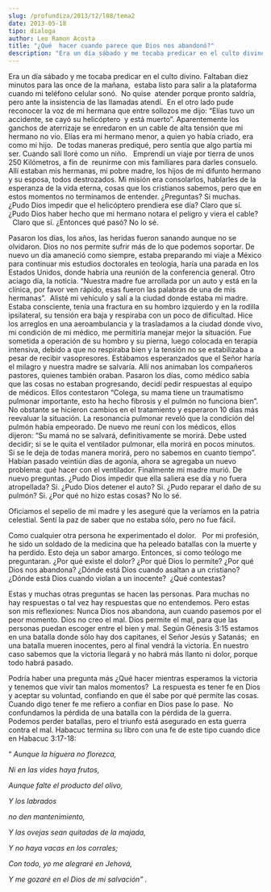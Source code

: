 ```yaml
---
slug: /profundiza/2013/t2/l08/tema2
date: 2013-05-18
tipo: dialoga
author: Leo Ramon Acosta
title: "¿Qué  hacer cuando parece que Dios nos abandonó?"
description: "Era un día sábado y me tocaba predicar en el culto divino. Faltaban diez  minutos para las once de la mañana, estaba listo para salir a la plataforma  cuando mi teléfono celular sonó. No quise atender porque pronto saldría, pero  ante la insistencia de las llamadas atendí. En ..."
---
```


Era un día sábado y me tocaba predicar en el culto divino. Faltaban diez minutos para las once de la mañana,  estaba listo para salir a la plataforma cuando mi teléfono celular sonó.  No quise  atender porque pronto saldría, pero ante la insistencia de las llamadas atendí.  En el otro lado pude reconocer la voz de mi hermana que entre sollozos me dijo: “Elías tuvo un accidente, se cayó su helicóptero  y está muerto”. Aparentemente los ganchos de aterrizaje se enredaron en un cable de alta tensión que mi hermano no vio. Elías era mi hermano menor, a quien yo había criado, era como mi hijo.  De todas maneras prediqué, pero sentía que algo partía mi ser. Cuando salí lloré como un niño.   Emprendí un viaje por tierra de unos 250 Kilómetros, a fin de  reunirme con mis familiares para darles consuelo. Allí estaban mis hermanas, mi pobre madre, los hijos de mi difunto hermano y su esposa, todos destrozados. Mi misión era consolarlos, hablarles de la esperanza de la vida eterna, cosas que los cristianos sabemos, pero que en estos momentos no terminamos de entender. ¿Preguntas? Si muchas. ¿Pudo Dios impedir que el helicóptero prendiera ese día? Claro que sí. ¿Pudo Dios haber hecho que mi hermano notara el peligro y viera el cable?   Claro que sí. ¿Entonces qué pasó? No lo sé.

Pasaron los días, los años, las heridas fueron sanando aunque no se olvidaron. Dios no nos permite sufrir más de lo que podemos soportar. De nuevo un día amaneció como siempre, estaba preparando mi viaje a México para continuar mis estudios doctorales en teología, haría una parada en los Estados Unidos, donde habría una reunión de la conferencia general. Otro aciago día, la noticia. “Nuestra madre fue arrollada por un auto y está en la clínica, por favor ven rápido, esas fueron las palabras de una de mis hermanas”.  Alisté mi vehículo y salí a la ciudad donde estaba mi madre. Estaba consciente, tenía una fractura en su hombro izquierdo y en la rodilla ipsilateral, su tensión era baja y respiraba con un poco de dificultad. Hice los arreglos en una aeroambulancia y la trasladamos a la ciudad donde vivo, mi condición de mi médico, me permitiría manejar mejor la situación. Fue sometida a operación de su hombro y su pierna, luego colocada en terapia intensiva, debido a que no respiraba bien y la tensión no se estabilizaba a pesar de recibir vasopresores. Estábamos esperanzados que el Señor haría el milagro y nuestra madre se salvaría. Allí nos animaban los compañeros pastores, quienes también oraban. Pasaron los días, como médico sabía que las cosas no estaban progresando, decidí pedir respuestas al equipo de médicos. Ellos contestaron “Colega, su mama tiene un traumatismo pulmonar importante, esto ha hecho fibrosis y el pulmón no funciona bien”. No obstante se hicieron cambios en el tratamiento y esperaron 10 días más reevaluar la situación. La resonancia pulmonar reveló que la condición del pulmón había empeorado. De nuevo me reuní con los médicos, ellos dijeron: “Su mamá no se salvará, definitivamente se morirá. Debe usted decidir; si se le quita el ventilador pulmonar, ella morirá en pocos minutos. Si se le deja de todas manera morirá, pero no sabemos en cuanto tiempo”. Habían pasado veintiún días de agonía, ahora se agregaba un nuevo problema: qué hacer con el ventilador. Finalmente mi madre murió. De nuevo preguntas. ¿Pudo Dios impedir que ella saliera ese día y no fuera atropellada? Si. ¿Pudo Dios detener el auto? Si. ¿Pudo reparar el daño de su pulmón? Si. ¿Por qué no hizo estas cosas? No lo sé.

Oficiamos el sepelio de mi madre y les aseguré que la veríamos en la patria celestial. Sentí la paz de saber que no estaba sólo, pero no fue fácil.

Como cualquier otra persona he experimentado el dolor.   Por mi profesión, he sido un soldado de la medicina que ha peleado batallas con la muerte y ha perdido. Esto deja un sabor amargo. Entonces, si como teólogo me preguntaran. ¿Por qué existe el dolor? ¿Por qué Dios lo permite? ¿Por qué Dios nos abandona? ¿Dónde está Dios cuando asaltan a un cristiano? ¿Dónde está Dios cuando violan a un inocente?  ¿Qué contestas?

Estas y muchas otras preguntas se hacen las personas. Para muchas no hay respuestas o tal vez hay respuestas que no entendemos. Pero estas son mis reflexiones: Nunca Dios nos abandona, aun cuando pasemos por el peor momento. Dios no creo el mal. Dios permite el mal, para que las personas puedan escoger entre el bien y mal. Según Génesis 3:15 estamos en una batalla donde sólo hay dos capitanes, el Señor Jesús y Satanás;  en una batalla mueren inocentes, pero al final vendrá la victoria. En nuestro caso sabemos que la victoria llegará y no habrá más llanto ni dolor, porque todo habrá pasado.

Podría haber una pregunta más ¿Qué hacer mientras esperamos la victoria y tenemos que vivir tan malos momentos?  La respuesta es tener fe en Dios y aceptar su voluntad, confiando en que él sabe por qué permite las cosas. Cuando digo tener fe me refiero a confiar en Dios pase lo pase.  No confundamos la pérdida de una batalla con la pérdida de la guerra. Podemos perder batallas, pero el triunfo está asegurado en esta guerra contra el mal. Habacuc termina su libro con una fe de este tipo cuando dice en Habacuc 3:17-18:

“ _Aunque la higuera no florezca,_

_Ni en las vides haya frutos,_

_Aunque falte el producto del olivo,_

_Y los labrados_

_no den mantenimiento,_

_Y las ovejas sean quitadas de la majada,_

_Y no haya vacas en los corrales;_

_Con todo, yo me alegraré en Jehová,_

_Y me gozaré en el Dios de mi salvación”_ _._
